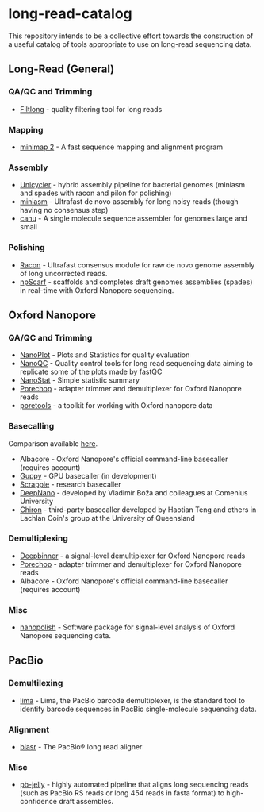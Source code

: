 # long-read-catalog
This repository intends to be a collective effort towards the construction of a useful catalog of tools appropriate to use on long-read sequencing data.

## Long-Read (General)

### QA/QC and Trimming
* [Filtlong](https://github.com/rrwick/Filtlong) - quality filtering tool for long reads

### Mapping
* [minimap 2](https://github.com/nanoporetech/minimap2) - A fast sequence mapping and alignment program

### Assembly
* [Unicycler](https://github.com/rrwick/Unicycler) - hybrid assembly pipeline for bacterial genomes (miniasm and spades with racon and pilon for polishing)
* [miniasm](https://github.com/lh3/miniasm) - Ultrafast de novo assembly for long noisy reads (though having no consensus step)
* [canu](https://github.com/marbl/canu) - A single molecule sequence assembler for genomes large and small

### Polishing
* [Racon](https://github.com/isovic/racon) - Ultrafast consensus module for raw de novo genome assembly of long uncorrected reads.
* [npScarf](https://github.com/mdcao/npScarf) - scaffolds and completes draft genomes assemblies (spades) in real-time with Oxford Nanopore sequencing.


## Oxford Nanopore 

### QA/QC and Trimming
* [NanoPlot](https://github.com/wdecoster/NanoPlot) - Plots and Statistics for quality evaluation
* [NanoQC](https://github.com/wdecoster/nanoQC) - Quality control tools for long read sequencing data aiming to replicate some of the plots made by fastQC
* [NanoStat](https://github.com/wdecoster/nanostat) - Simple statistic summary 
* [Porechop](https://github.com/rrwick/Porechop) - adapter trimmer and demultiplexer for Oxford Nanopore reads
* [poretools](https://github.com/arq5x/poretools) - a toolkit for working with Oxford nanopore data

### Basecalling 
Comparison available [here](https://github.com/rrwick/Basecalling-comparison).
* Albacore - Oxford Nanopore's official command-line basecaller (requires account) 
* [Guppy]() - GPU basecaller (in development)
* [Scrappie](https://github.com/nanoporetech/scrappie) - research basecaller
* [DeepNano](https://bitbucket.org/vboza/deepnano) - developed by Vladimír Boža and colleagues at Comenius University 
* [Chiron](https://github.com/haotianteng/chiron) -  third-party basecaller developed by Haotian Teng and others in Lachlan Coin's group at the University of Queensland 

### Demultiplexing
* [Deepbinner](https://github.com/rrwick/Deepbinner) - a signal-level demultiplexer for Oxford Nanopore reads
* [Porechop](https://github.com/rrwick/Porechop) - adapter trimmer and demultiplexer for Oxford Nanopore reads
* Albacore - Oxford Nanopore's official command-line basecaller (requires account) 

### Misc
* [nanopolish](https://github.com/jts/nanopolish) - Software package for signal-level analysis of Oxford Nanopore sequencing data.


## PacBio 

### Demultilexing
* [lima](https://github.com/PacificBiosciences/barcoding) - Lima, the PacBio barcode demultiplexer, is the standard tool to identify barcode sequences in PacBio single-molecule sequencing data. 

### Alignment
* [blasr](https://github.com/PacificBiosciences/blasr) - The PacBio® long read aligner

### Misc
* [pb-jelly](https://sourceforge.net/p/pb-jelly/wiki/Home/) - highly automated pipeline that aligns long sequencing reads (such as PacBio RS reads or long 454 reads in fasta format) to high-confidence draft assembles.
